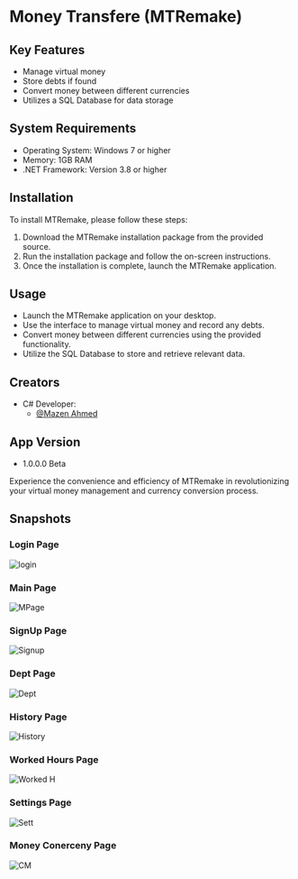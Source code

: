 # Money Transfere (MTRemake)

## Key Features
- Manage virtual money
- Store debts if found
- Convert money between different currencies
- Utilizes a SQL Database for data storage

## System Requirements
- Operating System: Windows 7 or higher
- Memory: 1GB RAM
- .NET Framework: Version 3.8 or higher

## Installation
To install MTRemake, please follow these steps:

1. Download the MTRemake installation package from the provided source.
2. Run the installation package and follow the on-screen instructions.
3. Once the installation is complete, launch the MTRemake application.


## Usage
- Launch the MTRemake application on your desktop.
- Use the interface to manage virtual money and record any debts.
- Convert money between different currencies using the provided functionality.
- Utilize the SQL Database to store and retrieve relevant data.

## Creators
- C# Developer:
  - [@Mazen Ahmed](https://www.github.com/Mazen20021)

## App Version
- 1.0.0.0 Beta

Experience the convenience and efficiency of MTRemake in revolutionizing your virtual money management and currency conversion process.

## Snapshots

### Login Page 
![login](https://github.com/Mazen20021/MTRemake/assets/131156076/4f0486c6-3b04-4b81-91a0-86c2a22b981f)

### Main Page
![MPage](https://github.com/Mazen20021/MTRemake/assets/131156076/67da308e-b7ac-492e-afbb-32db7fae2f38)

### SignUp Page
![Signup](https://github.com/Mazen20021/MTRemake/assets/131156076/4ebb9a5a-9840-47db-b8fa-477f47516bc9)

### Dept Page
![Dept](https://github.com/Mazen20021/MTRemake/assets/131156076/c62661f1-7a94-40d3-a19f-8a6ff2b5c51e)

### History Page
![History](https://github.com/Mazen20021/MTRemake/assets/131156076/a959ced7-0e4d-4242-ab6f-5eb8d58da6d2)

### Worked Hours Page
![Worked H](https://github.com/Mazen20021/MTRemake/assets/131156076/4457a853-8f85-4ebd-92a6-58c83c5e8deb)

### Settings Page
![Sett](https://github.com/Mazen20021/MTRemake/assets/131156076/3fdc4000-2c44-4bb1-85d0-d7543fb20792)

### Money Conerceny Page
![CM](https://github.com/Mazen20021/MTRemake/assets/131156076/158beeef-e33b-442a-b796-367cde9aa922)
